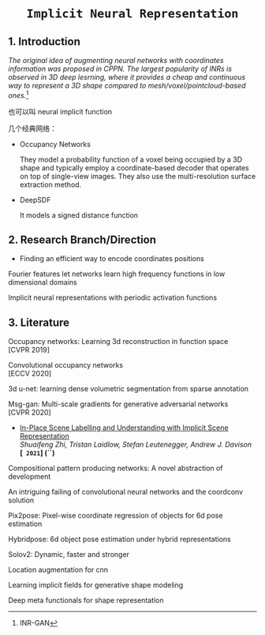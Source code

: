 # <p align=center>`Implicit Neural Representation` </p>





## 1. Introduction

*The original idea of augmenting neural networks with coordinates information was proposed in CPPN. The largest popularity of INRs is observed in 3D deep lesrning, where it provides a cheap and continuous way to represent a 3D shape compared to mesh/voxel/pointcloud-based ones.*[^ 1] 



也可以叫 neural implicit function





几个经典网络：

- Occupancy Networks

  They model a probability function of a voxel being occupied by a 3D shape and typically employ a coordinate-based decoder that operates on top of single-view images. They also use the multi-resolution surface extraction method.

- DeepSDF 

  It models a signed distance function 



## 2. Research Branch/Direction

- Finding an efficient way to encode coordinates positions

Fourier features let networks learn high frequency functions in low dimensional domains

Implicit neural representations with periodic activation functions

## 3. Literature

Occupancy networks: Learning 3d reconstruction in function space  
[CVPR 2019]

Convolutional occupancy networks  
[ECCV 2020]

3d u-net: learning dense volumetric segmentation from sparse annotation

Msg-gan: Multi-scale gradients for generative adversarial networks  
[CVPR 2020]



- [In-Place Scene Labelling and Understanding with Implicit Scene Representation](https://arxiv.org/pdf/2103.15875)  
  *Shuaifeng Zhi, Tristan Laidlow, Stefan Leutenegger, Andrew J. Davison*  
  **[` 2021`] (``)**

Compositional pattern producing networks: A novel abstraction of development

An intriguing failing of convolutional neural networks and the coordconv solution

Pix2pose: Pixel-wise coordinate regression of objects for 6d pose estimation

Hybridpose: 6d object pose estimation under hybrid representations

Solov2: Dynamic, faster and stronger

Location augmentation for cnn





Learning implicit fields for generative shape modeling

Deep meta functionals for shape representation



[^ 1]: INR-GAN